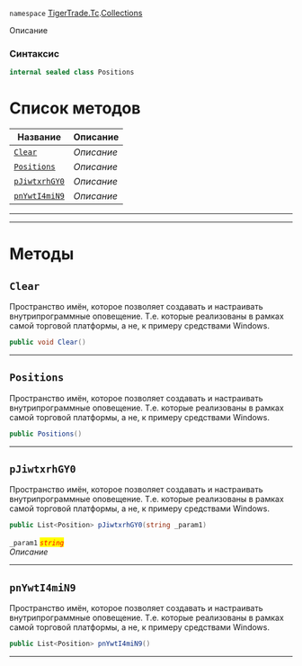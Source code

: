 
`namespace` [TigerTrade.Tc](../../TigerTrade.Tc.md).[Collections](../../TigerTrade.Tc/Collections.md)


Описание

### Синтаксис
```csharp
internal sealed class Positions
```


# Список методов
| Название | Описание |
| --- | --- |
| [`Clear`](#Clear-m) | *Описание* |
| [`Positions`](#Positions-m) | *Описание* |
| [`pJiwtxrhGY0`](#pJiwtxrhGY0-m) | *Описание* |
| [`pnYwtI4miN9`](#pnYwtI4miN9-m) | *Описание* |





***  
***  
# Методы

## `Clear`<a href="pnYwtI4miN9-m" id="pnYwtI4miN9-m"></a>
Пространство имён, которое позволяет создавать и настраивать внутрипрограммные оповещение. Т.е. которые реализованы в рамках самой торговой платформы, а не, к примеру средствами Windows.

```csharp
public void Clear()
```

***  

## `Positions`<a href="pnYwtI4miN9-m" id="pnYwtI4miN9-m"></a>
Пространство имён, которое позволяет создавать и настраивать внутрипрограммные оповещение. Т.е. которые реализованы в рамках самой торговой платформы, а не, к примеру средствами Windows.

```csharp
public Positions()
```

***  

## `pJiwtxrhGY0`<a href="pnYwtI4miN9-m" id="pnYwtI4miN9-m"></a>
Пространство имён, которое позволяет создавать и настраивать внутрипрограммные оповещение. Т.е. которые реализованы в рамках самой торговой платформы, а не, к примеру средствами Windows.

```csharp
public List<Position> pJiwtxrhGY0(string _param1)
```

`_param1` <mark style="color:red;">*`string`*</mark>  
 *Описание*  


***  

## `pnYwtI4miN9`<a href="pnYwtI4miN9-m" id="pnYwtI4miN9-m"></a>
Пространство имён, которое позволяет создавать и настраивать внутрипрограммные оповещение. Т.е. которые реализованы в рамках самой торговой платформы, а не, к примеру средствами Windows.

```csharp
public List<Position> pnYwtI4miN9()
```

***  

